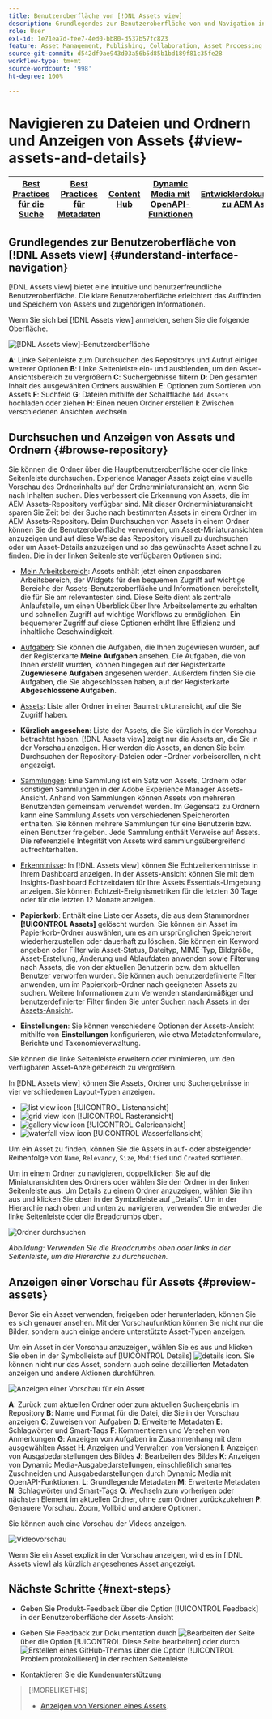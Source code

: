 ```yaml
---
title: Benutzeroberfläche von [!DNL Assets view]
description: Grundlegendes zur Benutzeroberfläche von und Navigation in [!DNL Assets view].
role: User
exl-id: 1e71ea7d-fee7-4ed0-bb80-d537b57fc823
feature: Asset Management, Publishing, Collaboration, Asset Processing
source-git-commit: d542df9ae943d03a56b5d85b1bd189f81c35fe28
workflow-type: tm+mt
source-wordcount: '998'
ht-degree: 100%

---
```


# Navigieren zu Dateien und Ordnern und Anzeigen von Assets {#view-assets-and-details}

| [Best Practices für die Suche](/help/assets/search-best-practices.md) | [Best Practices für Metadaten](/help/assets/metadata-best-practices.md) | [Content Hub](/help/assets/product-overview.md) | [Dynamic Media mit OpenAPI-Funktionen](/help/assets/dynamic-media-open-apis-overview.md) | [Entwicklerdokumentation zu AEM Assets](https://developer.adobe.com/experience-cloud/experience-manager-apis/) |
| ------------- | --------------------------- |---------|----|-----|

<!-- TBD: Give screenshots of all views with many assets. Zoom out to showcase how the thumbnails/tiles flow on the UI in different views. -->

<!-- TBD: The options in left sidebar may change. Shared with me and Shared by me are missing for now. Update this section as UI is updated. -->

## Grundlegendes zur Benutzeroberfläche von [!DNL Assets view]  {#understand-interface-navigation}

[!DNL Assets view] bietet eine intuitive und benutzerfreundliche Benutzeroberfläche. Die klare Benutzeroberfläche erleichtert das Auffinden und Speichern von Assets und zugehörigen Informationen.

Wenn Sie sich bei [!DNL Assets view] anmelden, sehen Sie die folgende Oberfläche.

![[!DNL Assets view]-Benutzeroberfläche](assets/assets-view-interface.png)

**A**: Linke Seitenleiste zum Durchsuchen des Repositorys und Aufruf einiger weiterer Optionen **B**: Linke Seitenleiste ein- und ausblenden, um den Asset-Ansichtsbereich zu vergrößern **C**: Suchergebnisse filtern **D**: Den gesamten Inhalt des ausgewählten Ordners auswählen **E**: Optionen zum Sortieren von Assets **F**: Suchfeld **G**: Dateien mithilfe der Schaltfläche `Add Assets` hochladen oder ziehen **H**: Einen neuen Ordner erstellen **I**: Zwischen verschiedenen Ansichten wechseln

<!-- TBD: Need an embedded video here with narration. It has to be hosted on MPC to be embeddable. -->

## Durchsuchen und Anzeigen von Assets und Ordnern {#browse-repository}

Sie können die Ordner über die Hauptbenutzeroberfläche oder die linke Seitenleiste durchsuchen. Experience Manager Assets zeigt eine visuelle Vorschau des Ordnerinhalts auf der Ordnerminiaturansicht an, wenn Sie nach Inhalten suchen. Dies verbessert die Erkennung von Assets, die im AEM Assets-Repository verfügbar sind. Mit dieser Ordnerminiaturansicht sparen Sie Zeit bei der Suche nach bestimmten Assets in einem Ordner im AEM Assets-Repository.
Beim Durchsuchen von Assets in einem Ordner können Sie die Benutzeroberfläche verwenden, um Asset-Miniaturansichten anzuzeigen und auf diese Weise das Repository visuell zu durchsuchen oder um Asset-Details anzuzeigen und so das gewünschte Asset schnell zu finden. Die in der linken Seitenleiste verfügbaren Optionen sind:

* [Mein Arbeitsbereich](/help/assets/my-workspace-assets-view.md): Assets enthält jetzt einen anpassbaren Arbeitsbereich, der Widgets für den bequemen Zugriff auf wichtige Bereiche der Assets-Benutzeroberfläche und Informationen bereitstellt, die für Sie am relevantesten sind. Diese Seite dient als zentrale Anlaufstelle, um einen Überblick über Ihre Arbeitselemente zu erhalten und schnellen Zugriff auf wichtige Workflows zu ermöglichen. Ein bequemerer Zugriff auf diese Optionen erhöht Ihre Effizienz und inhaltliche Geschwindigkeit.
* [Aufgaben](/help/assets/my-workspace-assets-view.md): Sie können die Aufgaben, die Ihnen zugewiesen wurden, auf der Registerkarte **Meine Aufgaben** ansehen. Die Aufgaben, die von Ihnen erstellt wurden, können hingegen auf der Registerkarte **Zugewiesene Aufgaben** angesehen werden. Außerdem finden Sie die Aufgaben, die Sie abgeschlossen haben, auf der Registerkarte **Abgeschlossene Aufgaben**.
* [Assets](/help/assets/manage-organize-assets-view.md): Liste aller Ordner in einer Baumstrukturansicht, auf die Sie Zugriff haben.
* **Kürzlich angesehen**: Liste der Assets, die Sie kürzlich in der Vorschau betrachtet haben. [!DNL Assets view] zeigt nur die Assets an, die Sie in der Vorschau anzeigen. Hier werden die Assets, an denen Sie beim Durchsuchen der Repository-Dateien oder -Ordner vorbeiscrollen, nicht angezeigt.
* [Sammlungen](/help/assets/manage-collections-assets-view.md): Eine Sammlung ist ein Satz von Assets, Ordnern oder sonstigen Sammlungen in der Adobe Experience Manager Assets-Ansicht. Anhand von Sammlungen können Assets von mehreren Benutzenden gemeinsam verwendet werden. Im Gegensatz zu Ordnern kann eine Sammlung Assets von verschiedenen Speicherorten enthalten. Sie können mehrere Sammlungen für eine Benutzerin bzw. einen Benutzer freigeben. Jede Sammlung enthält Verweise auf Assets. Die referenzielle Integrität von Assets wird sammlungsübergreifend aufrechterhalten.

* [Erkenntnisse](/help/assets/manage-reports-assets-view.md#view-live-statistics): In [!DNL Assets view] können Sie Echtzeiterkenntnisse in Ihrem Dashboard anzeigen. In der Assets-Ansicht können Sie mit dem Insights-Dashboard Echtzeitdaten für Ihre Assets Essentials-Umgebung anzeigen. Sie können Echtzeit-Ereignismetriken für die letzten 30 Tage oder für die letzten 12 Monate anzeigen.
* **Papierkorb**: Enthält eine Liste der Assets, die aus dem Stammordner **[!UICONTROL Assets]** gelöscht wurden. Sie können ein Asset im Papierkorb-Ordner auswählen, um es am ursprünglichen Speicherort wiederherzustellen oder dauerhaft zu löschen. Sie können ein Keyword angeben oder Filter wie Asset-Status, Dateityp, MIME-Typ, Bildgröße, Asset-Erstellung, Änderung und Ablaufdaten anwenden sowie Filterung nach Assets, die von der aktuellen Benutzerin bzw. dem aktuellen Benutzer verworfen wurden. Sie können auch benutzerdefinierte Filter anwenden, um im Papierkorb-Ordner nach geeigneten Assets zu suchen. Weitere Informationen zum Verwenden standardmäßiger und benutzerdefinierter Filter finden Sie unter [Suchen nach Assets in der Assets-Ansicht](/help/assets/search-assets-view.md).
* **Einstellungen**: Sie können verschiedene Optionen der Assets-Ansicht mithilfe von **Einstellungen** konfigurieren, wie etwa Metadatenformulare, Berichte und Taxonomieverwaltung.

<!-- TBD: Not sure if we want to publish these right now. CC Libs are beta as per Greg.
* **Libraries**: Access to [!DNL Adobe Creative Cloud Team] (CCT) Libraries view. This view is visible only if the user is entitled to CCT Libraries.
-->

<!-- TBD: My Work Space shows task inbox and it is not visible on AEM Cloud Demos as of now. It is the source of truth server hence not documenting My Work Space option for now.
-->

Sie können die linke Seitenleiste erweitern oder minimieren, um den verfügbaren Asset-Anzeigebereich zu vergrößern.

In [!DNL Assets view] können Sie Assets, Ordner und Suchergebnisse in vier verschiedenen Layout-Typen anzeigen.

* ![list view icon](assets/do-not-localize/list-view.png) [!UICONTROL Listenansicht]
* ![grid view icon](assets/do-not-localize/grid-view.png) [!UICONTROL Rasteransicht]
* ![gallery view icon](assets/do-not-localize/gallery-view.png) [!UICONTROL Galerieansicht]
* ![waterfall view icon](assets/do-not-localize/waterfall-view.png) [!UICONTROL Wasserfallansicht]

Um ein Asset zu finden, können Sie die Assets in auf- oder absteigender Reihenfolge von `Name`, `Relevancy`, `Size`, `Modified` und `Created` sortieren.

Um in einem Ordner zu navigieren, doppelklicken Sie auf die Miniaturansichten des Ordners oder wählen Sie den Ordner in der linken Seitenleiste aus. Um Details zu einem Ordner anzuzeigen, wählen Sie ihn aus und klicken Sie oben in der Symbolleiste auf „Details“. Um in der Hierarchie nach oben und unten zu navigieren, verwenden Sie entweder die linke Seitenleiste oder die Breadcrumbs oben.

![Ordner durchsuchen](assets/browsing-folders.png)

*Abbildung: Verwenden Sie die Breadcrumbs oben oder links in der Seitenleiste, um die Hierarchie zu durchsuchen.*

## Anzeigen einer Vorschau für Assets {#preview-assets}

Bevor Sie ein Asset verwenden, freigeben oder herunterladen, können Sie es sich genauer ansehen. Mit der Vorschaufunktion können Sie nicht nur die Bilder, sondern auch einige andere unterstützte Asset-Typen anzeigen.

Um ein Asset in der Vorschau anzuzeigen, wählen Sie es aus und klicken Sie oben in der Symbolleiste auf [!UICONTROL Details] ![details icon](assets/do-not-localize/edit-in-icon.png). Sie können nicht nur das Asset, sondern auch seine detaillierten Metadaten anzeigen und andere Aktionen durchführen.

![Anzeigen einer Vorschau für ein Asset](/help/assets/assets/navigate-file-folder-dm.png)

**A**: Zurück zum aktuellen Ordner oder zum aktuellen Suchergebnis im Repository **B**: Name und Format für die Datei, die Sie in der Vorschau anzeigen **C**: Zuweisen von Aufgaben **D**: Erweiterte Metadaten **E**: Schlagwörter und Smart-Tags **F**: Kommentieren und Versehen von Anmerkungen **G**: Anzeigen von Aufgaben im Zusammenhang mit dem ausgewählten Asset **H**: Anzeigen und Verwalten von Versionen **I**: Anzeigen von Ausgabedarstellungen des Bildes **J**: Bearbeiten des Bildes **K**: Anzeigen von Dynamic Media-Ausgabedarstellungen, einschließlich smartes Zuschneiden und Ausgabedarstellungen durch Dynamic Media mit OpenAPI-Funktionen. **L**: Grundlegende Metadaten **M**: Erweiterte Metadaten **N**: Schlagwörter und Smart-Tags **O**: Wechseln zum vorherigen oder nächsten Element im aktuellen Ordner, ohne zum Ordner zurückzukehren **P**: Genauere Vorschau. Zoom, Vollbild und andere Optionen.

Sie können auch eine Vorschau der Videos anzeigen.

![Videovorschau](assets/preview-video.png)

Wenn Sie ein Asset explizit in der Vorschau anzeigen, wird es in [!DNL Assets view] als kürzlich angesehenes Asset angezeigt.

<!-- TBD: Describe the options.

Explicitly previewed assets are displayed as recently viewed assets. Give screenshot of this.
Other use cases after previewing.
-->

## Nächste Schritte {#next-steps}

* Geben Sie Produkt-Feedback über die Option [!UICONTROL Feedback] in der Benutzeroberfläche der Assets-Ansicht

* Geben Sie Feedback zur Dokumentation durch ![Bearbeiten der Seite](assets/do-not-localize/edit-page.png) über die Option [!UICONTROL Diese Seite bearbeiten] oder durch ![Erstellen eines GitHub-Themas](assets/do-not-localize/github-issue.png) über die Option [!UICONTROL Problem protokollieren] in der rechten Seitenleiste

* Kontaktieren Sie die [Kundenunterstützung](https://experienceleague.adobe.com/de?support-solution=General#support)

>[!MORELIKETHIS]
>
>* [Anzeigen von Versionen eines Assets](/help/assets/manage-organize-assets-view.md#view-versions).
